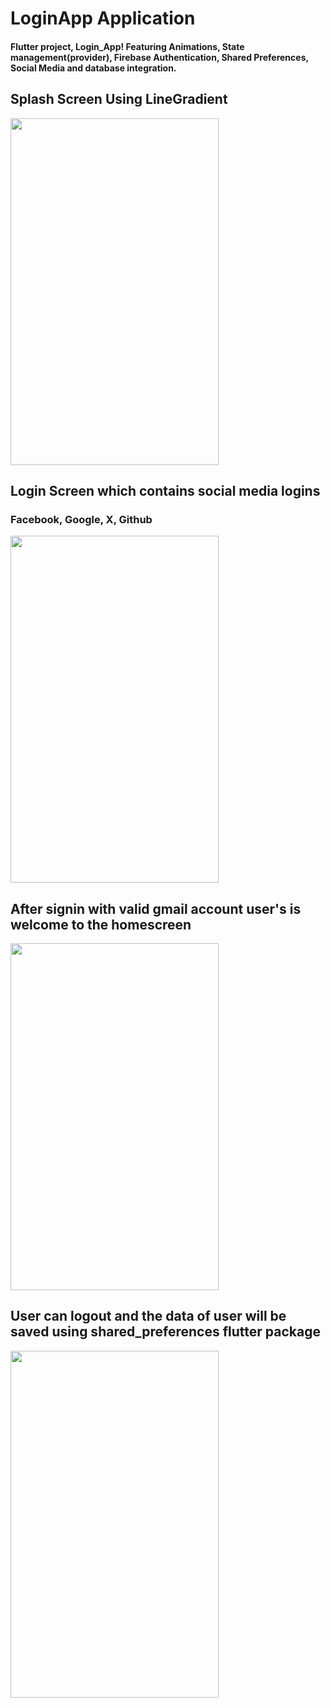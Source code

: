 # LoginApp Application
<h4>Flutter project, Login_App! 
  Featuring Animations, State management(provider), Firebase Authentication, Shared Preferences, Social Media and database integration.</h4>
<h2> Splash Screen Using LineGradient</h2>
<p> <img src="https://raw.githubusercontent.com/aadarshk7/Login-App_Google_Facebook_Twitter_Login/master/assets/screenshots/splashscreen.jpg" height = 555 width=333/> </p>
<h2>Login Screen which contains social media logins</h2>
<h3>Facebook, Google, X, Github</h3>
<p> <img src="https://raw.githubusercontent.com/aadarshk7/Login-App_Google_Facebook_Twitter_Login/master/assets/screenshots/loginscreen.jpg" height = 555 width=333/> </p> 
<h2> After signin with valid gmail account user's is welcome to the homescreen</h2>
<p> <img src="https://raw.githubusercontent.com/aadarshk7/Login-App_Google_Facebook_Twitter_Login/master/assets/screenshots/homescreen.jpg" height = 555 width=333/> </p>
<h2> User can logout and the data of user will be saved using shared_preferences flutter package</h2>
<p> <img src="https://raw.githubusercontent.com/Login-App_Google_Facebook_Twitter_Login/master/assets/screenshots/navscreen.jpg" height = 555 width=333/> </p>
<!-- <h2> Nodepad </h2>
<p> <img src="" height = 777 width=444/> </p> -->

